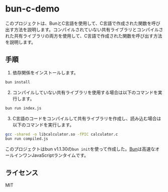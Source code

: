 # bun-c-demo

このプロジェクトは、BunとC言語を使用して、C言語で作成された関数を呼び出す方法を説明します。コンパイルされていない共有ライブラリとコンパイルされた共有ライブラリの両方を使用して、C言語で作成された関数を呼び出す方法を説明します。

## 手順

1. 依存関係をインストールします。

```bash
bun install
```

2. コンパイルしていない共有ライブラリを使用する場合は以下のコマンドを実行します。

```bash
bun run index.js
```

3. C言語のコードをコンパイルして共有ライブラリを作成し、読み込む場合は以下のコマンドを実行します。

```bash
gcc -shared -o libcalculator.so -fPIC calculator.c
bun run compiled.js
```

このプロジェクトはbun v1.1.30の`bun init`を使って作成した。[Bun](https://bun.sh)は高速なオールインワンJavaScriptランタイムです。

## ライセンス

MIT
